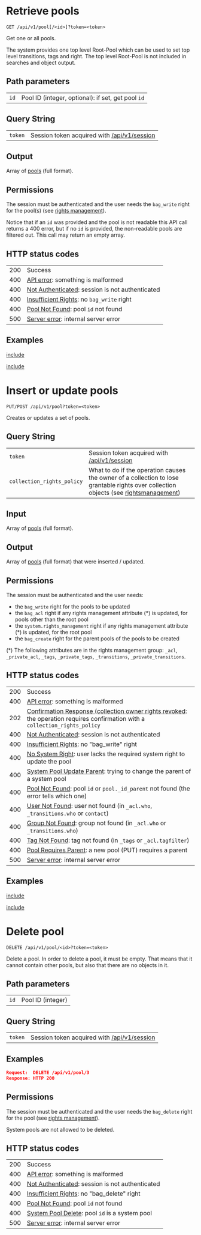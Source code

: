 # Retrieve pools

    GET /api/v1/pool[/<id>]?token=<token>

Get one or all pools.

The system provides one top level Root-Pool which can be used to set top level transitions, tags and right. The top level Root-Pool is not included in searches and object output.

## Path parameters

|   |   |
|---|---|
| `id`    | Pool ID (integer, optional): if set, get pool `id` |

## Query String

|   |   |
|---|---|
| `token` | Session token acquired with [/api/v1/session](/technical/api/session/session.md) |

## Output

Array of [pools](/technical/types/pool/pool.md) (full format).

## Permissions

The session must be authenticated and the user needs the `bag_write` right for the pool(s)
(see [rights management](/technical/rightsmanagement/rightsmanagement.md)).

Notice that if an `id` was provided and the pool is not readable this API call returns a 400 error, but
if no `id` is provided, the non-readable pools are filtered out. This call may return an empty array.

## HTTP status codes

|   |   |
|---|---|
| 200 | Success |
| 400 | [API error](/technical/errors/errors.md#api_error): something is malformed |
| 400 | [Not Authenticated](/technical/errors/errors.md#not_authenticated): session is not authenticated |
| 400 | [Insufficient Rights](/technical/errors/errors.md#insufficient_rights): no `bag_write` right |
| 400 | [Pool Not Found](/technical/errors/errors.md#pool_not_found): pool `id` not found |
| 500 | [Server error](/technical/errors/errors.md#server_error): internal server error |

## Examples


[include](./get.json)



[include](./get_id.json)






# Insert or update pools

    PUT/POST /api/v1/pool?token=<token>

Creates or updates a set of pools.

## Query String

|   |   |
|---|---|
| `token` | Session token acquired with [/api/v1/session](/technical/api/session/session.md) |
| `collection_rights_policy` | What to do if the operation causes the owner of a collection to lose grantable rights over collection objects (see [rightsmanagement](/technical/rightsmanagement/rightsmanagement.md#collection_rights_policy)) |

## Input

Array of [pools](/technical/types/pool/pool.md) (full format).

## Output

Array of [pools](#pool) (full format) that were inserted / updated.

## Permissions

The session must be authenticated and the user needs:

- the `bag_write` right for the pools to be updated
- the `bag_acl` right if any rights management attribute (\*) is updated, for pools other than the root pool
- the `system.rights_management` right if any rights management attribute (\*) is updated, for the root pool
- the `bag_create` right for the parent pools of the pools to be created

(\*) The following attributes are in the rights management group:
`_acl`, `_private_acl`, `_tags`, `_private_tags`, `_transitions`, `_private_transitions`.

## HTTP status codes

|   |   |
|---|---|
| 200 | Success |
| 400 | [API error](/technical/errors/errors.md#api_error): something is malformed |
| 202 | [Confirmation Response (collection owner rights revoked](/technical/confirmation/confirmation.md#corr): the operation requires confirmation with a `collection_rights_policy` |
| 400 | [Not Authenticated](/technical/errors/errors.md#not_authenticated): session is not authenticated |
| 400 | [Insufficient Rights](/technical/errors/errors.md#insufficient_rights): no "bag_write" right |
| 400 | [No System Right](/technical/errors/errors.md#no_system_right): user lacks the required system right to update the pool |
| 400 | [System Pool Update Parent](/technical/errors/errors.md#system_pool_update_parent): trying to change the parent of a system pool |
| 400 | [Pool Not Found](/technical/errors/errors.md#pool_not_found): pool `id` or `pool._id_parent` not found (the error tells which one) |
| 400 | [User Not Found](/technical/errors/errors.md#user_not_found): user not found (in `_acl.who`, `_transitions.who` or `contact`) |
| 400 | [Group Not Found](/technical/errors/errors.md#group_not_found): group not found (in `_acl.who` or `_transitions.who`) |
| 400 | [Tag Not Found](/technical/errors/errors.md#tag_not_found): tag not found (in `_tags` or `_acl.tagfilter`) |
| 400 | [Pool Requires Parent](/technical/errors/errors.md#pool_requires_parent): a new pool (PUT) requires a parent |
| 500 | [Server error](/technical/errors/errors.md#server_error): internal server error |

## Examples


[include](./put.json)



[include](./post.json)






# Delete pool

    DELETE /api/v1/pool/<id>?token=<token>

Delete a pool. In order to delete a pool, it must be empty. That means that it
cannot contain other pools, but also that there are no objects in it.

## Path parameters

|   |   |
|---|---|
| `id`    | Pool ID (integer) |

## Query String

|   |   |
|---|---|
| `token` | Session token acquired with [/api/v1/session](/technical/api/session/session.md) |

## Examples

```json
Request:  DELETE /api/v1/pool/3
Response: HTTP 200
```

## Permissions

The session must be authenticated and the user needs the `bag_delete` right for the pool
(see [rights management](/technical/rightsmanagement/rightsmanagement.md)).

System pools are not allowed to be deleted.

## HTTP status codes

|   |   |
|---|---|
| 200 | Success |
| 400 | [API error](/technical/errors/errors.md#api_error): something is malformed |
| 400 | [Not Authenticated](/technical/errors/errors.md#not_authenticated): session is not authenticated |
| 400 | [Insufficient Rights](/technical/errors/errors.md#insufficient_rights): no "bag_delete" right |
| 400 | [Pool Not Found](/technical/errors/errors.md#pool_not_found): pool `id` not found |
| 400 | [System Pool Delete](/technical/errors/errors.md#system_pool_delete): pool `id` is a system pool |
| 500 | [Server error](/technical/errors/errors.md#server_error): internal server error |
